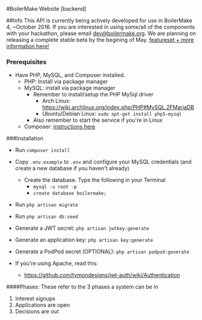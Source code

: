 #BoilerMake Website [backend]

##Info
This API is currently being actively developed for use in BoilerMake 4, ~October 2016. If you are interested in using some/all of the components with your hackathon, please email dev@boilermake.org. We are planning on releasing a complete stable beta by the begining of May. [featureset + more information here!](http://2016.boilermake.org/about)

### Prerequisites
* Have PHP, MySQL, and Composer installed.
  * PHP: Install via package manager
  * MySQL: install via package manager
	* Remember to install/setup the PHP MySql driver
	  * Arch Linux: https://wiki.archlinux.org/index.php/PHP#MySQL.2FMariaDB
	  * Ubuntu/Debian Linux: `sudo apt-get install php5-mysql`
	* Also remember to start the service if you're in Linux
  * Composer: [instructions here](https://getcomposer.org/doc/00-intro.md)

###Installation
* Run `composer install`
* Copy `.env.example` to `.env` and configure your MySQL credentials (and create a new database if you haven't already)
  * Create the database. Type the following in your Terminal
     * `mysql -u root -p`
     * `create database boilermake;`
* Run `php artisan migrate`
* Run `php artisan db:seed`
* Generate a JWT secret: `php artisan jwtkey:generate`
* Generate an application key: `php artisan key:generate`
* Generate a PodPod secret (OPTIONAL): `php artisan podpod:generate`

* If you're using Apache, read this:
	* https://github.com/tymondesigns/jwt-auth/wiki/Authentication

####Phases:
These refer to the 3 phases a system can be in

1. Interest signups
2. Applications are open
3. Decisions are out
